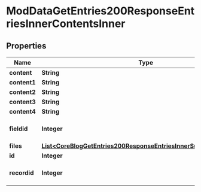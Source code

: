 

# ModDataGetEntries200ResponseEntriesInnerContentsInner


## Properties

| Name | Type | Description | Notes |
|------------ | ------------- | ------------- | -------------|
|**content** | **String** | Contents. |  [optional] |
|**content1** | **String** | Contents. |  [optional] |
|**content2** | **String** | Contents. |  [optional] |
|**content3** | **String** | Contents. |  [optional] |
|**content4** | **String** | Contents. |  [optional] |
|**fieldid** | **Integer** | The field type of the content. |  [optional] |
|**files** | [**List&lt;CoreBlogGetEntries200ResponseEntriesInnerSummaryfilesInner&gt;**](CoreBlogGetEntries200ResponseEntriesInnerSummaryfilesInner.md) |  |  [optional] |
|**id** | **Integer** | Content id. |  [optional] |
|**recordid** | **Integer** | The record this content belongs to. |  [optional] |



